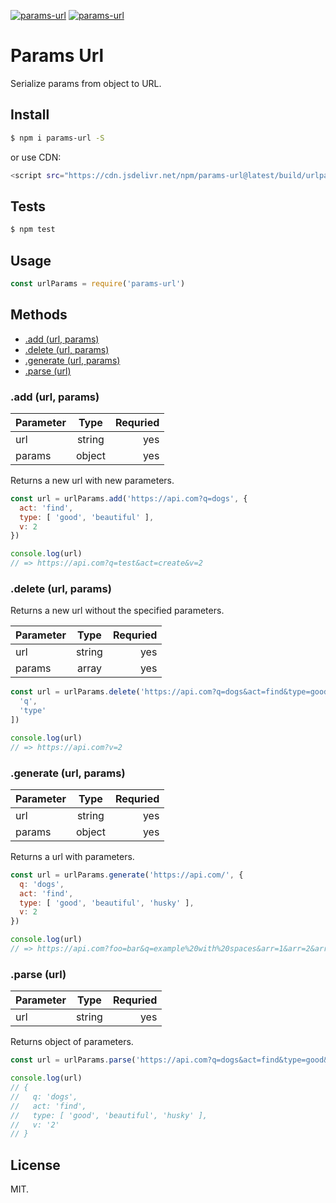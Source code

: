 [![params-url](https://img.shields.io/npm/v/params-url.svg?style=flat-square)](https://www.npmjs.com/package/params-url/)
[![params-url](https://img.shields.io/badge/code%20style-standard-brightgreen.svg?style=flat-square)](http://standardjs.com/)

# Params Url

Serialize params from object to URL.

## Install

```sh
$ npm i params-url -S
```

or use CDN:

```sh
<script src="https://cdn.jsdelivr.net/npm/params-url@latest/build/urlparams.build.js"></script>
```

## Tests

```sh
$ npm test
```

## Usage

```javascript
const urlParams = require('params-url')
```

## Methods

* [.add (url, params)](#add-url-params)
* [.delete (url, params)](#delete-url-params)
* [.generate (url, params)](#generate-url-params)
* [.parse (url)](#parse-url)

### .add (url, params)

| Parameter  | Type      | Requried  |
| -----------|:---------:| ---------:|
| url        | string    | yes       |
| params     | object    | yes       |

Returns a new url with new parameters.

```javascript
const url = urlParams.add('https://api.com?q=dogs', {
  act: 'find',
  type: [ 'good', 'beautiful' ],
  v: 2
})

console.log(url)
// => https://api.com?q=test&act=create&v=2
```

### .delete (url, params)

Returns a new url without the specified parameters.

| Parameter  | Type      | Requried  |
| -----------|:---------:| ---------:|
| url        | string    | yes       |
| params     | array     | yes       |

```javascript
const url = urlParams.delete('https://api.com?q=dogs&act=find&type=good&type=beautiful', [
  'q',
  'type'
])

console.log(url)
// => https://api.com?v=2
```

### .generate (url, params)

| Parameter  | Type      | Requried  |
| -----------|:---------:| ---------:|
| url        | string    | yes       |
| params     | object    | yes       |

Returns a url with parameters.

```javascript
const url = urlParams.generate('https://api.com/', {
  q: 'dogs',
  act: 'find',
  type: [ 'good', 'beautiful', 'husky' ],
  v: 2
})

console.log(url)
// => https://api.com?foo=bar&q=example%20with%20spaces&arr=1&arr=2&arr=3&v=2
```

### .parse (url)

| Parameter  | Type      | Requried  |
| -----------|:---------:| ---------:|
| url        | string    | yes       |

Returns object of parameters.

```javascript
const url = urlParams.parse('https://api.com?q=dogs&act=find&type=good&type=beautiful&type=husky&v=2')

console.log(url)
// {
//   q: 'dogs',
//   act: 'find',
//   type: [ 'good', 'beautiful', 'husky' ],
//   v: '2'
// }
```

## License

MIT.
